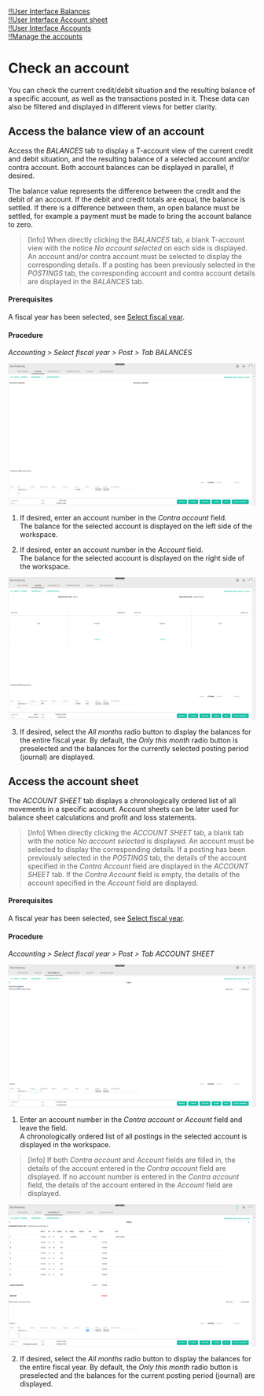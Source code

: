 [!!User Interface Balances](../UserInterface/01b_Balances.md)  
[!!User Interface Account sheet](../UserInterface/01c_AccountSheet.md)  
[!!User Interface Accounts](../UserInterface/02b_Accounts.md)  
[!!Manage the accounts](../Integration/03_ManageAccounts.md)  


# Check an account

You can check the current credit/debit situation and the resulting balance of a specific account, as well as the transactions posted in it. These data can also be filtered and displayed in different views for better clarity.


## Access the balance view of an account

Access the *BALANCES* tab to display a T-account view of the current credit and debit situation, and the resulting balance of a selected account and/or contra account. Both account balances can be displayed in parallel, if desired.

The balance value represents the difference between the credit and the debit of an account. If the debit and credit totals are equal, the balance is settled. If there is a difference between them, an open balance must be settled, for example a payment must be made to bring the account balance to zero.

 > [Info] When directly clicking the *BALANCES* tab, a blank T-account view with the notice *No account selected* on each side is displayed. An account and/or contra account must be selected to display the corresponding details. If a posting has been previously selected in the *POSTINGS* tab, the corresponding account and contra account details are displayed in the *BALANCES* tab.

#### Prerequisites

A fiscal year has been selected, see [Select fiscal year](./01_SelectFiscalYear.md).

#### Procedure

*Accounting > Select fiscal year > Post > Tab BALANCES*

![Balances - no account selected](../../Assets/Screenshots/RetailSuiteAccounting/Book/Balances/BalancesNoAccount.png "[Balances - no account selected]")


1. If desired, enter an account number in the *Contra account* field.  
The balance for the selected account is displayed on the left side of the workspace.

2. If desired, enter an account number in the *Account* field.  
The balance for the selected account is displayed on the right side of the workspace.

  ![Balances](../../Assets/Screenshots/RetailSuiteAccounting/Book/Balances/Balances.png "[Balances]")

3. If desired, select the *All months* radio button to display the balances for the entire fiscal year. By default, the *Only this month* radio button is preselected and the balances for the currently selected posting period (journal) are displayed.

[comment]: <> (Journal und Monat sind nicht deutlich auseinander getrennt. Unsicher! RS mit FH notwendig.)


## Access the account sheet

The *ACCOUNT SHEET* tab displays a chronologically ordered list of all movements in a specific account. Account sheets can be later used for balance sheet calculations and profit and loss statements.

> [Info] When directly clicking the *ACCOUNT SHEET* tab, a blank tab with the notice *No account selected* is displayed. An account must be selected to display the corresponding details. If a posting has been previously selected in the *POSTINGS* tab, the details of the account specified in the *Contra Account* field are displayed in the *ACCOUNT SHEET* tab. If the *Contra Account* field is empty, the details of the account specified in the *Account* field are displayed.


#### Prerequisites

A fiscal year has been selected, see [Select fiscal year](./01_SelectFiscalYear.md).

#### Procedure

*Accounting > Select fiscal year > Post > Tab ACCOUNT SHEET*

![Account sheet - no account selected](../../Assets/Screenshots/RetailSuiteAccounting/Book/AccountSheet/AccountSheetNoAccount.png "[Account sheet - no account selected]")


1. Enter an account number in the *Contra account* or *Account* field and leave the field.  
A chronologically ordered list of all postings in the selected account is displayed in the workspace.

  > [Info] If both *Contra account* and *Account* fields are filled in, the details of the account entered in the *Contra account* field are displayed. If no account number is entered in the *Contra account* field, the details of the account entered in the *Account* field are displayed.  

  ![Account sheet](../../Assets/Screenshots/RetailSuiteAccounting/Book/AccountSheet/AccountSheet.png "[Account sheet]")

2. If desired, select the *All months* radio button to display the balances for the entire fiscal year. By default, the *Only this month* radio button is preselected and the balances for the current posting period (journal) are displayed.
